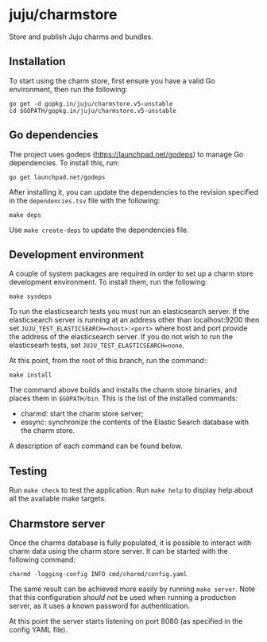 # juju/charmstore

Store and publish Juju charms and bundles.

## Installation

To start using the charm store, first ensure you have a valid
Go environment, then run the following:

    go get -d gopkg.in/juju/charmstore.v5-unstable
    cd $GOPATH/gopkg.in/juju/charmstore.v5-unstable

## Go dependencies

The project uses godeps (https://launchpad.net/godeps) to manage Go
dependencies. To install this, run:

    go get launchpad.net/godeps

After installing it, you can update the dependencies
to the revision specified in the `dependencies.tsv` file with the following:

    make deps

Use `make create-deps` to update the dependencies file.

## Development environment

A couple of system packages are required in order to set up a charm store
development environment. To install them, run the following:

    make sysdeps

To run the elasticsearch tests you must run an elasticsearch server. If the
elasticsearch server is running at an address other than localhost:9200 then
set `JUJU_TEST_ELASTICSEARCH=<host>:<port>` where host and port provide
the address of the elasticsearch server. If you do not wish to run the
elasticsearh tests, set `JUJU_TEST_ELASTICSEARCH=none`.

At this point, from the root of this branch, run the command::

    make install

The command above builds and installs the charm store binaries, and places them
in `$GOPATH/bin`. This is the list of the installed commands:

- charmd: start the charm store server;
- essync: synchronize the contents of the Elastic Search database with the charm store.

A description of each command can be found below.

## Testing

Run `make check` to test the application.
Run `make help` to display help about all the available make targets.

## Charmstore server

Once the charms database is fully populated, it is possible to interact with
charm data using the charm store server. It can be started with the following
command:

    charmd -logging-config INFO cmd/charmd/config.yaml

The same result can be achieved more easily by running `make server`.
Note that this configuration *should not* be used when running
a production server, as it uses a known password for authentication.

At this point the server starts listening on port 8080 (as specified in the
config YAML file).
